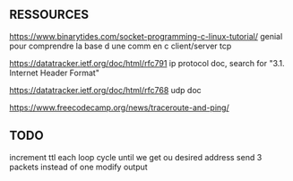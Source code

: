 ## RESSOURCES
https://www.binarytides.com/socket-programming-c-linux-tutorial/
genial pour comprendre la base d une comm en c client/server tcp

https://datatracker.ietf.org/doc/html/rfc791
ip protocol doc, search for "3.1.  Internet Header Format"

https://datatracker.ietf.org/doc/html/rfc768
udp doc

https://www.freecodecamp.org/news/traceroute-and-ping/

## TODO
increment ttl each loop cycle until we get ou desired address
send 3 packets instead of one
modify output
